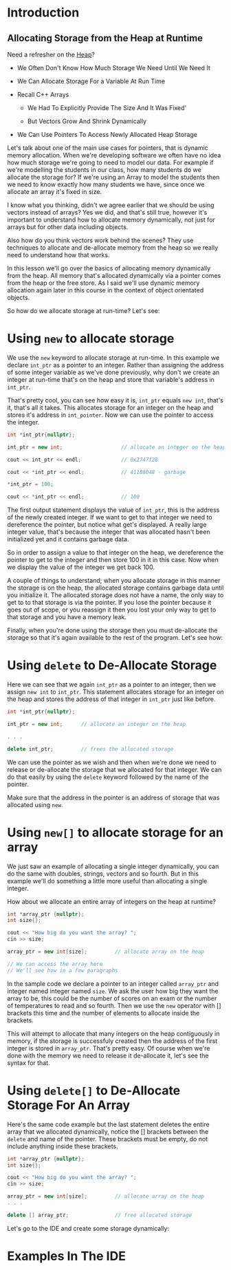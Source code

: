 # Introduction

## Allocating Storage from the Heap at Runtime

Need a refresher on the [Heap](https://youtu.be/wJ1L2nSIV1s?si=c3l4UNGZ3Knw48fI)?

- We Often Don't Know How Much Storage We Need Until We Need It

- We Can Allocate Storage For a Variable At Run Time

- Recall C++ Arrays

	- We Had To Explicitly Provide The Size And It Was Fixed'

	- But Vectors Grow And Shrink Dynamically

- We Can Use Pointers To Access Newly Allocated Heap Storage

Let's talk about one of the main use cases for pointers, that is dynamic memory allocation. When we're developing software we often have no idea how much storage we're going to need to model our data. For example if we're modelling the students in our class, how many students do we allocate the storage for? If we're using an Array to model the students then we need to know exactly how many students we have, since once we allocate an array it's fixed in size. 

I know what you thinking, didn't we agree earlier that we should be using vectors instead of arrays? Yes we did, and that's still true, however it's important to understand how to allocate memory dynamically, not just for arrays but for other data including objects.

Also how do you think vectors work behind the scenes? They use techniques to allocate and de-allocate memory from the heap so we really need to understand how that works. 

In this lesson we'll go over the basics of allocating memory dynamically from the heap. All memory that's allocated dynamically via a pointer comes from the heap or the free store. As I said we'll use dynamic memory allocation again later in this course in the context of object orientated objects.

So how do we allocate storage at run-time? Let's see:

# Using `new` to allocate storage

We use the `new` keyword to allocate storage at run-time. In this example we declare `int_ptr` as a pointer to an integer. Rather than assigning the address of some integer variable as we've done previously, why don't we create an integer at run-time that's on the heap and store that variable's address in `int_ptr`.

That's pretty cool, you can see how easy it is, `int_ptr` equals `new int`, that's it, that's all it takes. This allocates storage for an integer on the heap and stores it's address in `int_pointer`. Now we can use the pointer to access the integer.

```cpp nums
int *int_ptr{nullptr};

int_ptr = new int;                   // allocate an integer on the heap

cout << int_ptr << endl;             // 0x2747f28

cout << *int_ptr << endl;            // 41188048 - garbage

*int_ptr = 100;

cout << *int_ptr << endl;            // 100
```

The first output statement displays the value of `int_ptr`, this is the address of the newly created integer. If we want to get to that integer we need to dereference the pointer, but notice what get's displayed. A really large integer value, that's because the integer that was allocated hasn't been initialized yet and it contains garbage data.

So in order to assign a value to that integer on the heap, we dereference the pointer to get to the integer and then store 100 in it in this case. Now when we display the value of the integer we get back 100. 

A couple of things to understand; when you allocate storage in this manner the storage is on the heap, the allocated storage contains garbage data until you initialize it. The allocated storage does not have a name, the only way to get to to that storage is via the pointer. If you lose the pointer because it goes out of scope, or you reassign it then you lost your only way to get to that storage and you have a memory leak. 

Finally, when you're done using the storage then you must de-allocate the storage so that it's again available to the rest of the program. Let's see how:

# Using `delete` to De-Allocate Storage

Here we can see that we again `int_ptr` as a pointer to an integer, then we assign `new int` to `int_ptr`. This statement allocates storage for an integer on the heap and stores the address of that integer in `int_ptr` just like before. 

```cpp nums
int *int_ptr{nullptr};

int_ptr = new int;      // allocate an integer on the heap

. . .

delete int_ptr;         // frees the allocated storage
```

We can use the pointer as we wish and then when we're done we need to release or de-allocate the storage that we allocated for that integer. We can do that easily by using the `delete` keyword followed by the name of the pointer. 

Make sure that the address in the pointer is an address of storage that was allocated using `new`.

# Using `new[]` to allocate storage for an array

We just saw an example of allocating a single integer dynamically, you can do the same with doubles, strings, vectors and so fourth. But in this example we'll do something a little more useful than allocating a single integer.

How about we allocate an entire array of integers on the heap at runtime? 

```cpp nums
int *array_ptr {nullptr};
int size{};

cout << "How big do you want the array? ";
cin >> size;

array_ptr = new int[size];         // allocate array on the heap

// We can access the array here
// We'll see how in a few paragraphs
```

In the sample code we declare a pointer to an integer called `array_ptr` and integer named integer named `size`. We ask the user how big they want the array to be, this could be the number of scores on an exam or the number of temperatures to read and so fourth. Then we use the `new` operator with [] brackets this time and the number of elements to allocate inside the brackets.

This will attempt to allocate that many integers on the heap contiguously in memory, if the storage is successfuly created then the address of the first integer is stored in `array_ptr`. That's pretty easy. Of course when we're done with the memory we need to release it de-allocate it, let's see the syntax for that.

# Using `delete[]` to De-Allocate Storage For An Array

Here's the same code example but the last statement deletes the entire array that we allocated dynamically, notice the [] brackets between the `delete` and name of the pointer. These brackets must be empty, do not include anything inside these brackets.

 ```cpp nums
int *array_ptr {nullptr};
int size{};

cout << "How big do you want the array? ";
cin >> size;

array_ptr = new int[size];         // allocate array on the heap
. . .

delete [] array_ptr;               // free allocated storage
```

Let's go to the IDE and create some storage dynamically:
# Examples In The IDE